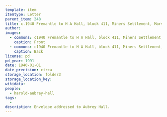 ```yaml
---
template: item
itemtype: Letter
parent_item: 248
title: c.1940 Fremantle to H A Hall, block 411, Miners Settlement, Marvel Loch Road
author: 
images:
  - commons: c1940 Fremantle to H A Hall, block 411, Miners Settlement, Marvel Loch Road (01).jpg
    caption: Front
  - commons: c1940 Fremantle to H A Hall, block 411, Miners Settlement, Marvel Loch Road (02).jpg
    caption: Back
license: pd
pd_year: 1991
date: 1940-01-01
date_precision: circa
storage_location: folder3
storage_location_key: 
wikidata: 
people:
  - harold-aubrey-hall
tags:
  - 
description: Envelope addressed to Aubrey Hall.
---
```


